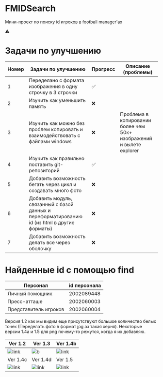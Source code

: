 # FMIDSearch

Мини-проект по поиску id игроков в football manager'ах

⚠️

# Задачи по улучшению

| Номер | Задачи по улучшению                                                                          | Прогресс | Описание (проблемы)                                                 |
|-------|----------------------------------------------------------------------------------------------|----------|---------------------------------------------------------------------|
| 1     | Переделано с формата изображения в одну строчку в 3 строчки                                  | ✅        |                                                                     |
| 2     | Изучить как уменьшить память                                                                 | ❌        ||
| 3     | Изучить как можно без проблем копировать и взаимодействовать с файлами windows               | ❌        | Проблема в копировании более чем 50к+ изображений и вылете explorer |
| 4     | Изучить как правильно поставить git-репозиторий                                              | ✅        |                                                                     |
| 5     | Добавить возможность бегать через цикл и создавать много фото                                | ❌        |                                                                     |
| 6     | Добавить модуль, связанный с базой данных и переформатированию id (из html в другие форматы) | ❌        |                                                                     |
| 7     | Добавить возможность делать все через оболочку                                               | ❌        |                                                                     |

# Найденные id с помощью find

| Персонал              | id персонала |
|-----------------------|--------------|
| Личный помощник       | 2002089448   |
| Пресс-атташе          | 2002060003   |
| Представитель игроков | 2002060004   |

Версия 1.2 как мы видим еще присутствуют большое количество белых точек (Переделать фото в формат jpg аз такая херня). Некоторые версии 1.4a и 1.5 для png почему-то режутся, когда я их добавляю.

| Ver 1.2                                           | Ver 1.3                                           | Ver 1.4b                                          |   
|---------------------------------------------------|---------------------------------------------------|---------------------------------------------------|
| ![link](https://i.imgur.com/VCS9VL2.png 'v.1.2')  | ![b](https://i.imgur.com/DURaKvY.png 'v.1.3')     | ![link](https://i.imgur.com/DVPPBiH.png 'v.1.4b') |
| Ver 1.4c                                          | Ver 1.4d                                          | Ver 1.5                                           | 
| ![link](https://i.imgur.com/HwdHGU1.png 'v.1.4c') | ![link](https://i.imgur.com/FI43NsO.png 'v.1.4d') | ![link](https://i.imgur.com/Xzuqcsz.png 'v.1.5')  |  